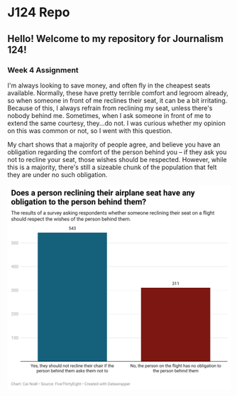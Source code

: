 # J124 Repo

**Hello!** Welcome to my repository for Journalism 124!
-
<h3>Week 4 Assignment</h3>
I'm always looking to save money, and often fly in the cheapest seats available. Normally, these have pretty terrible comfort and legroom already, so when someone in front of me reclines their seat, it can be a bit irritating. Because of this, I always refrain from reclining my seat, unless there's nobody behind me. Sometimes, when I ask someone in front of me to extend the same courtesy, they...do not. I was curious whether my opinion on this was common or not, so I went with this question. 

My chart shows that a majority of people agree, and believe you have an obligation regarding the comfort of the person behind you – if they ask you not to recline your seat, those wishes should be respected. However, while this is a majority, there's still a sizeable chunk of the population that felt they are under no such obligation.

![J124 Bar Graph](j124-flight-chart.png)
